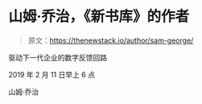 # 山姆·乔治，《新书库》的作者

> 原文：<https://thenewstack.io/author/sam-george/>

驱动下一代企业的数字反馈回路

2019 年 2 月 11 日早上 6 点

山姆·乔治